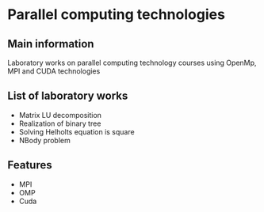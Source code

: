 # Parallel computing technologies
## Main information
Laboratory works on parallel computing technology courses using OpenMp, MPI and CUDA technologies
## List of laboratory works
* Matrix LU decomposition
* Realization of binary tree
* Solving Helholts equation is square
* NBody problem
## Features
* MPI
* OMP
* Cuda
